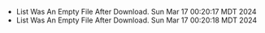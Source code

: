 *  List Was An Empty File After Download. Sun Mar 17 00:20:17 MDT 2024
*  List Was An Empty File After Download. Sun Mar 17 00:20:18 MDT 2024
